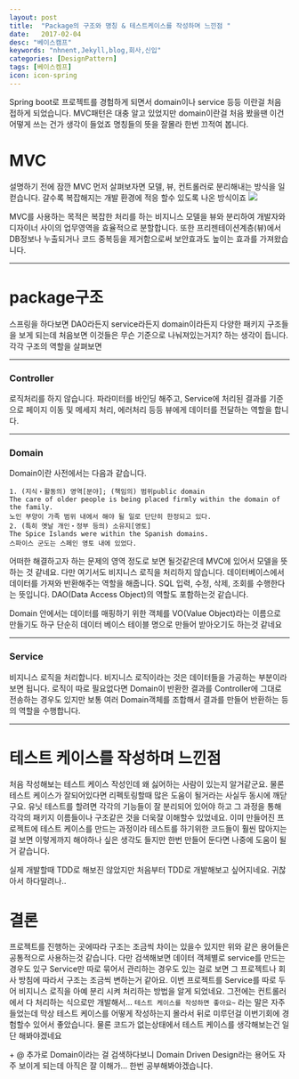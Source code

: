 ```yaml
---
layout: post
title:  "Package의 구조와 명칭 & 테스트케이스를 작성하며 느낀점 "
date:   2017-02-04
desc: "베이스캠프"
keywords: "nhnent,Jekyll,blog,회사,신입"
categories: [DesignPattern]
tags: [베이스켐프]
icon: icon-spring
---
```


Spring boot로 프로젝트를 경험하게 되면서 domain이나 service 등등 이란걸 처음 접하게 되었습니다.
MVC패턴은 대충 알고 있었지만 domain이란걸 처음 봤을땐 이건 어떻게 쓰는 건가 생각이 들었죠 명칭들의 뜻을 잘몰라 한번 끄적여 봅니다.

# MVC

설명하기 전에 잠깐 MVC 먼저 살펴보자면 모델, 뷰, 컨트롤러로 분리해내는 방식을 일컫습니다. 갈수록 복잡해지는 개발 환경에 적응 할수 있도록 나온 방식이죠
<img src="{{ site.img_path }}/3steps/500px-MVC-Process.svg">

MVC를 사용하는 목적은 복잡한 처리를 하는 비지니스 모델을 뷰와 분리하여 개발자와 디자이너 사이의 업무영역을 효율적으로 분할합니다.
또한 프리젠테이션계층(뷰)에서 DB정보나 누출되거나 코드 중복등을 제거함으로써 보안효과도 높이는 효과를 가져왔습니다.

------------

# package구조

스프링을 하다보면 DAO라든지 service라든지 domain이라든지 다양한 패키지 구조들을 보게 되는데 처음보면 이것들은 무슨 기준으로 나눠져있는거지? 하는 생각이 듭니다. 각각 구조의 역할을 살펴보면

----------
### Controller
로직처리를 하지 않습니다. 파라미터를 바인딩 해주고, Service에 처리된 결과를 기준으로 페이지 이동 및 메세지 처리, 에러처리 등등 뷰에게 데이터를 전달하는 역할을 합니다. 

----------------
### Domain
Domain이란 사전에서는 다음과 같습니다.
```
1. (지식・활동의) 영역[분야]; (책임의) 범위public domain
The care of older people is being placed firmly within the domain of the family.
노인 부양이 가족 범위 내에서 해야 될 일로 단단히 한정되고 있다.
2. (특히 옛날 개인・정부 등의) 소유지[영토]
The Spice Islands were within the Spanish domains.
스파이스 군도는 스페인 영토 내에 있었다.
```
어떠한 해결하고자 하는 문제의 영역 정도로 보면 될것같은데
MVC에 있어서 모델을 뜻하는 것 같네요.
다만 여기서도 비지니스 로직을 처리하지 않습니다. 데이터베이스에서 데이터를 가져와 반환해주는 역할을 해줍니다. SQL 입력, 수정, 삭제, 조회를 수행한다는 뜻입니다.
DAO(Data Access Object)의 역할도 포함하는것 같습니다.

Domain 안에서는 데이터를 매핑하기 위한 객체를 VO(Value Object)라는 이름으로 만들기도 하구 단순히 데이터 베이스 테이블 명으로 만들어 받아오기도 하는것 같네요 

-----------------
### Service
비지니스 로직을 처리합니다. 비지니스 로직이라는 것은 데이터들을 가공하는 부분이라 보면 됩니다. 로직이 따로 필요없다면 Domain이 반환한 결과를 Controller에 그대로 전송하는 경우도 있지만 보통 여러 Domain객체를 조합해서 결과를 만들어 반환하는 등의 역할을 수행합니다.

-----------------

# 테스트 케이스를 작성하며 느낀점
처음 작성해보는 테스트 케이스 작성인데 왜 싫어하는 사람이 있는지 알거같군요.
물론 테스트 케이스가 잘되어있다면 리펙토링할때 많은 도움이 될거라는 사실두 동시에 깨닫구요.
유닛 테스트를 할려면 각각의 기능들이 잘 분리되어 있어야 하고 그 과정을 통해 각각의 패키지 이름들이나 구조같은 것을 더욱잘 이해할수 있었네요.
이미 만들어진 프로젝트에 테스트 케이스를 만드는 과정이라 테스트를 하기위한 코드들이 훨씬 많아지는걸 보면 이렇게까지 해야하나 싶은 생각도 들지만 한번 만들어 둔다면 나중에 도움이 될거 같습니다.

실제 개발할때 TDD로 해보진 않았지만 처음부터 TDD로 개발해보고 싶어지네요. 귀찮아서 하다말려나..


# 결론
프로젝트를 진행하는 곳에따라 구조는 조금씩 차이는 있을수 있지만 위와 같은 용어들은 공통적으로 사용하는것 같습니다. 다만 검색해보면 데이터 객체별로 service를 만드는 경우도 있구 Service만 따로 묶어서 관리하는 경우도 있는 걸로 보면 그 프로젝트나 회사 방침에 따라서 구조는 조금씩 변하는거 같아요.
이번 프로젝트를 Service를 따로 두어 비지니스 로직을 아예 분리 시켜 처리하는 방법을 알게 되었네요. 그전에는 컨트롤러에서 다 처리하는 식으로만 개발해서...
`테스트 케이스를 작성하면 좋아요~` 라는 말은 자주 들었는데 막상 테스트 케이스를 어떻게 작성하는지 몰라서 뒤로 미루던걸 이번기회에 경험할수 있어서 좋았습니다. 물론 코드가 없는상태에서 테스트 케이스를 생각해보는건 일단 해봐야겠네요


\+ @
추가로 Domain이라는 걸 검색하다보니 Domain Driven Design라는 용어도 자주 보이게 되는데 아직은 잘 이해가... 한번 공부해봐야겠습니다.
